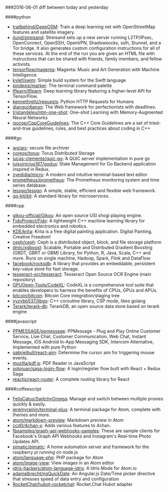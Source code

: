 ###2016-06-01
diff between today and yesterday

####python
* [trailbehind/DeepOSM](https://github.com/trailbehind/DeepOSM): Train a deep learning net with OpenStreetMap features and satellite imagery.
* [jlund/streisand](https://github.com/jlund/streisand): Streisand sets up a new server running L2TP/IPsec, OpenConnect, OpenSSH, OpenVPN, Shadowsocks, sslh, Stunnel, and a Tor bridge. It also generates custom configuration instructions for all of these services. At the end of the run you are given an HTML file with instructions that can be shared with friends, family members, and fellow activists.
* [tensorflow/magenta](https://github.com/tensorflow/magenta): Magenta: Music and Art Generation with Machine Intelligence
* [kylef/swim](https://github.com/kylef/swim): Simple build system for the Swift language
* [pindexis/marker](https://github.com/pindexis/marker): The terminal command palette
* [tflearn/tflearn](https://github.com/tflearn/tflearn): Deep learning library featuring a higher-level API for TensorFlow.
* [kennethreitz/requests](https://github.com/kennethreitz/requests): Python HTTP Requests for Humans
* [django/django](https://github.com/django/django): The Web framework for perfectionists with deadlines.
* [tristandeleu/ntm-one-shot](https://github.com/tristandeleu/ntm-one-shot): One-shot Learning with Memory-Augmented Neural Networks
* [isocpp/CppCoreGuidelines](https://github.com/isocpp/CppCoreGuidelines): The C++ Core Guidelines are a set of tried-and-true guidelines, rules, and best practices about coding in C++

####go
* [wg/arc](https://github.com/wg/arc): secure file archiver
* [coreos/torus](https://github.com/coreos/torus): Torus Distributed Storage
* [lucas-clemente/quic-go](https://github.com/lucas-clemente/quic-go): A QUIC server implementation in pure go
* [luisvinicius167/godux](https://github.com/luisvinicius167/godux): State Management for Go Backend application inspired in Redux.
* [zyedidia/micro](https://github.com/zyedidia/micro): A modern and intuitive terminal-based text editor
* [prometheus/prometheus](https://github.com/prometheus/prometheus): The Prometheus monitoring system and time series database.
* [lessgo/lessgo](https://github.com/lessgo/lessgo): A simple, stable, efficient and flexible web framework.
* [go-kit/kit](https://github.com/go-kit/kit): A standard library for microservices.

####cpp
* [gikou-official/Gikou](https://github.com/gikou-official/Gikou): An open source USI shogi playing engine.
* [FidoProject/Fido](https://github.com/FidoProject/Fido): A lightweight C++ machine learning library for embedded electronics and robotics.
* [KDE/krita](https://github.com/KDE/krita): Krita is a free digital painting application. Digital Painting, Creative Freedom!
* [ceph/ceph](https://github.com/ceph/ceph): Ceph is a distributed object, block, and file storage platform
* [dmlc/xgboost](https://github.com/dmlc/xgboost): Scalable, Portable and Distributed Gradient Boosting (GBDT, GBRT or GBM) Library, for Python, R, Java, Scala, C++ and more. Runs on single machine, Hadoop, Spark, Flink and DataFlow
* [facebook/rocksdb](https://github.com/facebook/rocksdb): A library that provides an embeddable, persistent key-value store for fast storage.
* [tesseract-ocr/tesseract](https://github.com/tesseract-ocr/tesseract): Tesseract Open Source OCR Engine (main repository)
* [GPUOpen-Tools/CodeXL](https://github.com/GPUOpen-Tools/CodeXL): CodeXL is a comprehensive tool suite that enables developers to harness the benefits of CPUs, GPUs and APUs.
* [bitcoin/bitcoin](https://github.com/bitcoin/bitcoin): Bitcoin Core integration/staging tree
* [yyzybb537/libgo](https://github.com/yyzybb537/libgo): C++ coroutine library, CSP mode, likes golang
* [Terark/terark-db](https://github.com/Terark/terark-db): TerarkDB, an open source data store based on terark engine

####javascript
* [PPMESSAGE/ppmessage](https://github.com/PPMESSAGE/ppmessage): PPMessage - Plug and Play Online Customer Service, Live Chat, Customer Communication, Web Chat, Instant Message, iOS Android In-App Messaging SDK, Intercom Alternative, Implemented with pure Python
* [gabrielbull/react-aim](https://github.com/gabrielbull/react-aim): Determine the cursor aim for triggering mouse events.
* [mozilla/pdf.js](https://github.com/mozilla/pdf.js): PDF Reader in JavaScript
* [sotojuan/saga-login-flow](https://github.com/sotojuan/saga-login-flow): A login/register flow built with React + Redux Saga
* [reactjs/react-router](https://github.com/reactjs/react-router): A complete routing library for React

####coffeescript
* [FelisCatus/SwitchyOmega](https://github.com/FelisCatus/SwitchyOmega): Manage and switch between multiple proxies quickly & easily.
* [jeremyramin/terminal-plus](https://github.com/jeremyramin/terminal-plus): A terminal package for Atom, complete with themes and more.
* [atom/markdown-preview](https://github.com/atom/markdown-preview): Markdown preview in Atom
* [ccd0/4chan-x](https://github.com/ccd0/4chan-x): Adds various features to 4chan.
* [fbsamples/graph-api-webhooks-samples](https://github.com/fbsamples/graph-api-webhooks-samples): These are sample clients for Facebook's Graph API Webhooks and Instagram's Real-time Photo Updates API.
* [pimatic/pimatic](https://github.com/pimatic/pimatic): A home automation server and framework for the raspberry pi running on node.js
* [atom/language-php](https://github.com/atom/language-php): PHP package for Atom
* [atom/image-view](https://github.com/atom/image-view): View images in an Atom editor
* [idris-hackers/atom-language-idris](https://github.com/idris-hackers/atom-language-idris): A Idris Mode for Atom.io
* [adamalbrecht/ngQuickDate](https://github.com/adamalbrecht/ngQuickDate): An Angular.js Date/Time picker directive that stresses speed of data entry and configuration
* [RocketChat/hubot-rocketchat](https://github.com/RocketChat/hubot-rocketchat): Rocket.Chat Hubot adapter
